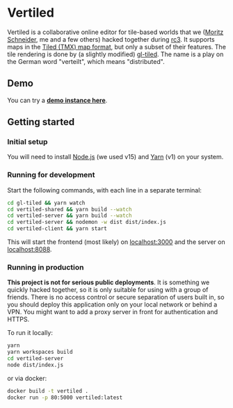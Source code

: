 # Vertiled

Vertiled is a collaborative online editor for tile-based worlds that we ([Moritz Schneider](https://github.com/bazumo), me and a few others) hacked together during [rc3](https://events.ccc.de/2020/09/04/rc3-remote-chaos-experience/). It supports maps in the [Tiled (TMX) map format](https://doc.mapeditor.org/en/stable/reference/tmx-map-format/), but only a subset of their features. The tile rendering is done by (a slightly modified) [gl-tiled](https://github.com/englercj/gl-tiled). The name is a play on the German word "verteilt", which means "distributed".

## Demo

You can try a [**demo instance here**](https://vertiled.do.walr.is/).

## Getting started

### Initial setup

You will need to install [Node.js](https://nodejs.org) (we used v15) and [Yarn](https://yarnpkg.com/) (v1) on your system.

### Running for development

Start the following commands, with each line in a separate terminal:

```bash
cd gl-tiled && yarn watch
cd vertiled-shared && yarn build --watch
cd vertiled-server && yarn build --watch
cd vertiled-server && nodemon -w dist dist/index.js
cd vertiled-client && yarn start
```

This will start the frontend (most likely) on [localhost:3000](localhost:3000) and the server on [localhost:8088](localhost:8088).

### Running in production

**This project is not for serious public deployments**. It is something we quickly hacked together, so it is only suitable for using with a group of friends. There is no access control or secure separation of users built in, so you should deploy this application only on your local network or behind a VPN. You might want to add a proxy server in front for authentication and HTTPS.

To run it locally:

```bash
yarn
yarn workspaces build
cd vertiled-server
node dist/index.js
```

or via docker:

```bash
docker build -t vertiled .
docker run -p 80:5000 vertiled:latest
```
